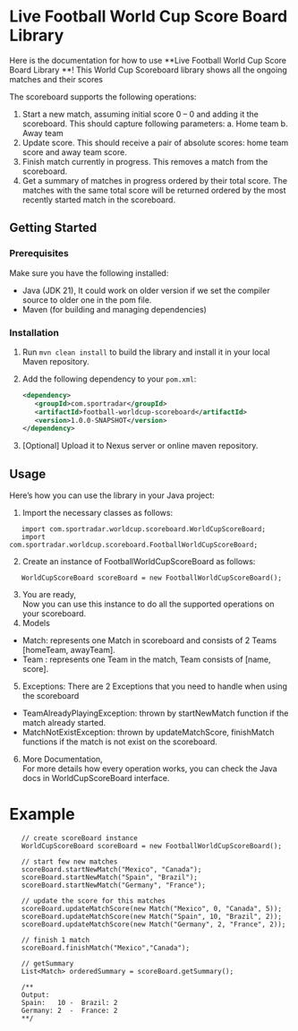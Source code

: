 # Live Football World Cup Score Board Library

Here is the documentation for how to use **Live Football World Cup Score Board Library **! 
This World Cup Scoreboard library shows all the ongoing matches and their scores

The scoreboard supports the following operations:
1. Start a new match, assuming initial score 0 – 0 and adding it the scoreboard.
   This should capture following parameters:
   a. Home team
   b. Away team
2. Update score. This should receive a pair of absolute scores: home team score and away
   team score.
3. Finish match currently in progress. This removes a match from the scoreboard.
4. Get a summary of matches in progress ordered by their total score. The matches with the
   same total score will be returned ordered by the most recently started match in the
   scoreboard.

## Getting Started

### Prerequisites

Make sure you have the following installed:

- Java (JDK 21), It could work on older version if we set the compiler source to older one in the pom file.
- Maven (for building and managing dependencies)

### Installation

1. Run `mvn clean install` to build the library and install it in your local Maven repository. 
2. Add the following dependency to your `pom.xml`:

   ```xml
   <dependency>
      <groupId>com.sportradar</groupId>
      <artifactId>football-worldcup-scoreboard</artifactId>
      <version>1.0.0-SNAPSHOT</version>
   </dependency>
3. [Optional] Upload it to Nexus server or online maven repository.


## Usage

Here’s how you can use the library in your Java project:

1. Import the necessary classes as follows:
```
   import com.sportradar.worldcup.scoreboard.WorldCupScoreBoard; 
   import com.sportradar.worldcup.scoreboard.FootballWorldCupScoreBoard;
```
2. Create an instance of FootballWorldCupScoreBoard as follows:
```
   WorldCupScoreBoard scoreBoard = new FootballWorldCupScoreBoard();
```
3. You are ready,  
Now you can use this instance to do all the supported operations on your scoreboard.
4. Models 
- Match: represents one Match in scoreboard and consists of 2 Teams [homeTeam, awayTeam].
- Team : represents one Team in the match, Team consists of [name, score].
5. Exceptions:
There are 2 Exceptions that you need to handle when using the scoreboard
  - TeamAlreadyPlayingException: thrown by startNewMatch function if the match already started.
  - MatchNotExistException: thrown by updateMatchScore, finishMatch functions if the match is not exist on the scoreboard.
6. More Documentation,  
For more details how every operation works, you can check the Java docs in WorldCupScoreBoard interface.

# Example

```
   // create scoreBoard instance
   WorldCupScoreBoard scoreBoard = new FootballWorldCupScoreBoard();

   // start few new matches
   scoreBoard.startNewMatch("Mexico", "Canada");
   scoreBoard.startNewMatch("Spain", "Brazil");
   scoreBoard.startNewMatch("Germany", "France");
   
   // update the score for this matches
   scoreBoard.updateMatchScore(new Match("Mexico", 0, "Canada", 5));
   scoreBoard.updateMatchScore(new Match("Spain", 10, "Brazil", 2));
   scoreBoard.updateMatchScore(new Match("Germany", 2, "France", 2));

   // finish 1 match
   scoreBoard.finishMatch("Mexico","Canada");
   
   // getSummary
   List<Match> orderedSummary = scoreBoard.getSummary();

   /**
   Output:
   Spain:   10 -  Brazil: 2
   Germany: 2  -  France: 2
   **/

```


   
